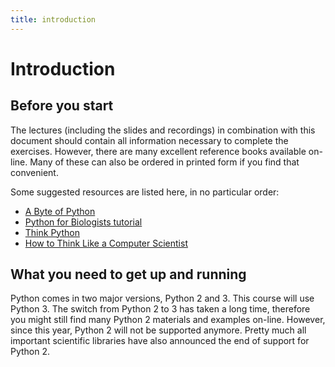 ```yaml
---
title: introduction
---
```


# Introduction

## Before you start

The lectures (including the slides and recordings) in combination with this document should contain all information necessary to complete the exercises. However, there are many excellent reference books available on-line. Many of these can also be ordered in printed form if you find that convenient. 

Some suggested resources are listed here, in no particular order:

* [A Byte of Python](https://python.swaroopch.com/)
* [Python for Biologists tutorial](https://pythonforbiologists.com/introduction/)
* [Think Python](https://greenteapress.com/wp/think-python-2e)
* [How to Think Like a Computer Scientist](http://openbookproject.net/thinkcs/python/english3e/)


## What you need to get up and running

Python comes in two major versions, Python 2 and 3. This course will use Python 3. The switch from Python 2 to 3 has taken a long time, therefore you might still find many Python 2 materials and examples on-line. However, since this year, Python 2 will not be supported anymore. Pretty much all important scientific libraries have also announced the end of support for Python 2. 

